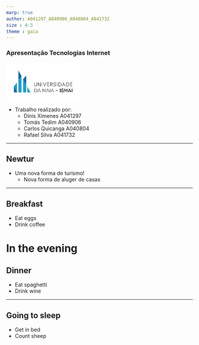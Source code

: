 ```yaml
---
marp: true
author: A041297_A040906_A040804_A041732
size : 4:3
theme : gaia
---
```


### Apresentação Tecnologias Internet
![ISMAI LOGO](images/ismai_logo_resized.jpeg)

- Trabalho realizado por:    
    * Dinis Ximenes A041297
    * Tomás Tedim A040906
    * Carlos Quicanga A040804
    * Rafael Silva A041732

  
---
## Newtur

- Uma nova forma de turismo!
    - Nova forma de aluger de casas

---
## Breakfast

- Eat eggs
- Drink coffee

# In the evening

## Dinner

- Eat spaghetti
- Drink wine

---


## Going to sleep

- Get in bed
- Count sheep